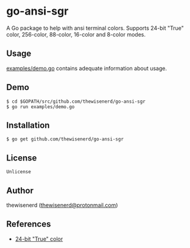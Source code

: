 # go-ansi-sgr

A Go package to help with ansi terminal colors. Supports 24-bit "True" color,
256-color, 88-color, 16-color and 8-color modes.

## Usage

[examples/demo.go](examples/demo.go) contains adequate information about usage.

## Demo

```
$ cd $GOPATH/src/github.com/thewisenerd/go-ansi-sgr
$ go run examples/demo.go
```

## Installation

```
$ go get github.com/thewisenerd/go-ansi-sgr
```

## License

```
Unlicense
```

## Author

thewisenerd (<thewisenerd@protonmail.com>)

## References

 - [24-bit "True" color](https://gist.github.com/XVilka/8346728)
